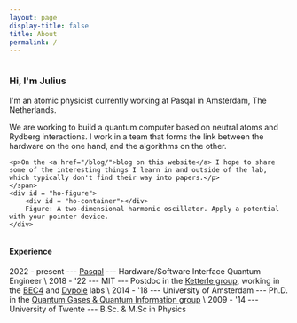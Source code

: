 ```yaml
---
layout: page
display-title: false
title: About
permalink: /
---
```


<script src="/assets/d3.v7.min.js"></script>
<script src="/assets/math.js"></script>
<script src="/assets/pages/about/2d_ho.js" defer></script>

<style>
    #about-container {
        display: flex;
        align-items: center;
        justify-content: center;
        flex-wrap: wrap;
        gap: 30px;
    }
    #about {
        display: inline;
        flex-basis: 40%;
        flex-grow: 1;
    }
    #ho-container {
        width: 250px;
        height: 250px;
        padding-bottom: 10px;
    }
    #ho-figure {
        text-align: center;
        font-family: monospace;
        font-size: 9pt;
        flex-basis: 30%;
        padding-bottom: 10px;
        touch-action: none;
    }
</style>

<div id = "about-container">
    <span id = "about">
    <h3>Hi, I'm Julius</h3>
    <p>I'm an atomic physicist currently working at Pasqal in Amsterdam, The Netherlands.</p>
    <p>We are working to build a quantum computer based on neutral atoms and Rydberg interactions. I work in a team that forms the link between the hardware on the one hand, and the algorithms on the other.</p>
    <!-- <p>I work in labs where we try to simulate uncontrollable and complicated quantum mechanical systems using controllable and (slightly) less complicated ones.</p> -->

    <p>On the <a href="/blog/">blog on this website</a> I hope to share some of the interesting things I learn in and outside of the lab, which typically don't find their way into papers.</p>
    </span>
    <div id = "ho-figure">
        <div id = "ho-container"></div>
        Figure: A two-dimensional harmonic oscillator. Apply a potential with your pointer device.
    </div>
</div>

#### Experience
2022 - present --- [Pasqal](https://pasqal.com/) --- Hardware/Software Interface Quantum Engineer \\
2018 - '22 --- MIT --- Postdoc in the [Ketterle group](https://www.rle.mit.edu/cua_pub/ketterle_group/home.htm), working in the [BEC4](https://bec4.mit.edu) and [Dypole](https://dypole.mit.edu) labs \\
2014 - '18 --- University of Amsterdam --- Ph.D. in the [Quantum Gases & Quantum Information group](https://iop.uva.nl/content/research-groups/qgqi/quantum-gases-quantum-information.html) \\
2009 - '14 --- University of Twente --- B.Sc. & M.Sc in Physics
